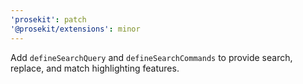 ```yaml
---
'prosekit': patch
'@prosekit/extensions': minor
---
```


Add `defineSearchQuery` and `defineSearchCommands` to provide search, replace,
and match highlighting features.
